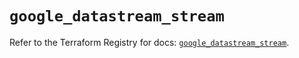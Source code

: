 # `google_datastream_stream`

Refer to the Terraform Registry for docs: [`google_datastream_stream`](https://registry.terraform.io/providers/hashicorp/google/5.32.0/docs/resources/datastream_stream).
